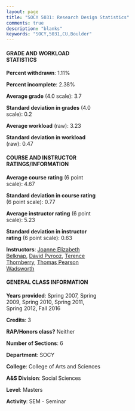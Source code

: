```yaml
---
layout: page
title: "SOCY 5031: Research Design Statistics"
comments: true
description: "blanks"
keywords: "SOCY,5031,CU,Boulder"
---
```

<head>
<script src="https://ajax.googleapis.com/ajax/libs/jquery/2.1.3/jquery.min.js"></script>
<script src="https://dl.dropboxusercontent.com/s/pc42nxpaw1ea4o9/highcharts.js?dl=0"></script>
<!-- <script src="../assets/js/highcharts.js"></script> -->
<style type="text/css">@font-face {
	font-family: "Bebas Neue";
	src: url(https://www.filehosting.org/file/details/544349/BebasNeue Regular.otf) format("opentype");
	}
	h1.Bebas { 
		font-family: "Bebas Neue", Verdana, Tahoma;
	}
</style>
</head>
<body>
	<div id="container" style="float: right; width: 45%; height: 88%; margin-left: 2.5%; margin-right: 2.5%;"></div>
	<script language="JavaScript">
		$(document).ready(function() {
		var chart = {type: 'column'};
		var title = {text: 'Grade Distribution'};
		var xAxis = {categories: ['A','B','C','D','F'],crosshair: true};
		var yAxis = {min: 0,title: {text: 'Percentage'}};
		var tooltip = {headerFormat: '<center><b><span style="font-size:20px">{point.key}</span></b></center>',
		               pointFormat: '<td style="padding:0"><b>{point.y:.1f}%</b></td>',
		               footerFormat: '</table>',shared: true,useHTML: true};
		var plotOptions = {column: {pointPadding: 0.0,borderWidth: 0}};  
		var credits = {enabled: false};var series= [{name: 'Percent',data: [82.19,15.23,1.19,0.0,1.39,]}];
		var json = {};
		json.chart = chart;
		json.title = title;
		json.tooltip = tooltip;
		json.xAxis = xAxis;
		json.yAxis = yAxis;  
		json.series = series;
		json.plotOptions = plotOptions;  
		json.credits = credits;
		$('#container').highcharts(json);
	});
	</script>
</body>
			   
#### GRADE AND WORKLOAD STATISTICS

**Percent withdrawn**: 1.11%

**Percent incomplete**: 2.38%

**Average grade** (4.0 scale): 3.7

**Standard deviation in grades** (4.0 scale): 0.2

**Average workload** (raw): 3.23

**Standard deviation in workload** (raw): 0.47

#### COURSE AND INSTRUCTOR RATINGS/INFORMATION

**Average course rating** (6 point scale): 4.67

**Standard deviation in course rating** (6 point scale): 0.77

**Average instructor rating** (6 point scale): 5.23

**Standard deviation in instructor rating** (6 point scale): 0.63

**Instructors**: <a href='../../instructors/Joanne_Elizabeth_Belknap'>Joanne Elizabeth Belknap</a>, <a href='../../instructors/David_Pyrooz'>David Pyrooz</a>, <a href='../../instructors/Terence_Thornberry'>Terence Thornberry</a>, <a href='../../instructors/Thomas_Pearson_Wadsworth'>Thomas Pearson Wadsworth</a>

#### GENERAL CLASS INFORMATION

**Years provided**: Spring 2007, Spring 2009, Spring 2010, Spring 2011, Spring 2012, Fall 2016

**Credits**: 3

**RAP/Honors class?** Neither

**Number of Sections**: 6

**Department**: SOCY

**College**: College of Arts and Sciences

**A&S Division**: Social Sciences

**Level**: Masters

**Activity**: SEM - Seminar
